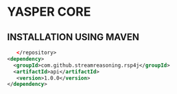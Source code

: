 # YASPER CORE


## INSTALLATION USING MAVEN

```xml
   </repository>
<dependency>
  <groupId>com.github.streamreasoning.rsp4j</groupId>
  <artifactId>api</artifactId>
   <version>1.0.0</version>
</dependency>
```





